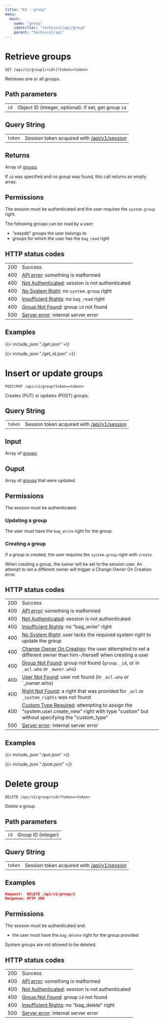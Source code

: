 ```yaml
---
title: "63 - group"
menu:
  main:
    name: "group"
    identifier: "technical/api/group"
    parent: "technical/api"
---
```

# <a name="list"></a> Retrieve groups

    GET /api/v1/group[/<id>]?token=<token>

Retrieves one or all groups.

## Path parameters

|   |   |
|---|---|
| `id`            | Object ID (integer, optional): if set, get group `id` |

## Query String

|   |   |
|---|---|
| `token` | Session token acquired with [/api/v1/session](/en/technical/api/session) |

## Returns

Array of [groups](/en/technical/types/group).

If `id` was specified and no group was found, this call returns an empty array.

## Permissions

The session must be authenticated and the user requires the `system.group` right.

The following groups can be read by a user:

- "easydb" groups the user belongs to
- groups for which the user has the `bag_read` right

## HTTP status codes

|   |   |
|---|---|
| 200 | Success |
| 400 | [API error](/en/technical/errors): something is malformed |
| 400 | [Not Authenticated](/en/technical/errors): session is not authenticated |
| 400 | [No System Right](/en/technical/errors): no `system.group` right |
| 400 | [Insufficient Rights](/en/technical/errors): no `bag_read` right |
| 400 | [Group Not Found](/en/technical/errors): group `id` not found |
| 500 | [Server error](/en/technical/errors): internal server error |

## Examples


{{< include_json "./get.json" >}}



{{< include_json "./get_id.json" >}}






# Insert or update groups

    POST/PUT /api/v1/group?token=<token>

Creates (PUT) or updates (POST) groups.

## Query String

|   |   |
|---|---|
| `token` | Session token acquired with [/api/v1/session](/en/technical/api/session) |

## Input

Array of [groups](/en/technical/types/group).

## Ouput

Array of [groups](/en/technical/types/group) that were updated.

## Permissions

The session must be authenticated.

### Updating a group

The user must have the `bag_write` right for the group.

### Creating a group

If a group is created, the user requires the `system.group` right with `create`.

When creating a group, the owner will be set to the session user. An attempt to set a different owner will trigger a Change Owner On Creation error.

## HTTP status codes

|   |   |
|---|---|
| 200 | Success |
| 400 | [API error](/en/technical/errors): something is malformed |
| 400 | [Not Authenticated](/en/technical/errors): session is not authenticated |
| 400 | [Insufficient Rights](/en/technical/errors): no "bag_write" right |
| 400 | [No System Right](/en/technical/errors): user lacks the required system right to update the group |
| 400 | [Change Owner On Creation](/en/technical/errors): the user attempted to set a different owner than him-/herself when creating a user |
| 400 | [Group Not Found](/en/technical/errors): group not found (`group._id`, or in `_acl.who` or `_owner.who`) |
| 400 | [User Not Found](/en/technical/errors): user not found (in `_acl.who` or `_owner.who) |
| 400 | [Right Not Found](/en/technical/errors): a right that was provided for `_acl` or `_system_rights` was not found |
| 400 | [Custom Type Required](/en/technical/errors): attempting to assign the "system.user.create_new" right with type "custom" but without specifying the "custom_type" |
| 500 | [Server error](/en/technical/errors): internal server error |

## Examples


{{< include_json "./put.json" >}}



{{< include_json "./post.json" >}}






# Delete group

    DELETE /api/v1/group/<id>?token=<token>

Delete a group.

## Path parameters

|   |   |
|---|---|
| `id`            | Group ID (integer) |

## Query String

|   |   |
|---|---|
| `token` | Session token acquired with [/api/v1/session](/en/technical/api/session) |

## Examples

```json
Request:  DELETE /api/v1/group/2
Response: HTTP 200
```

## Permissions

The session must be authenticated and:

- the user must have the `bag_delete` right for the group provided

System groups are not allowed to be deleted.

## HTTP status codes

|   |   |
|---|---|
| 200 | Success |
| 400 | [API error](/en/technical/errors): something is malformed |
| 400 | [Not Authenticated](/en/technical/errors): session is not authenticated |
| 400 | [Group Not Found](/en/technical/errors): group `id` not found |
| 400 | [Insufficient Rights](/en/technical/errors): no "bag_delete" right |
| 500 | [Server error](/en/technical/errors): internal server error |
